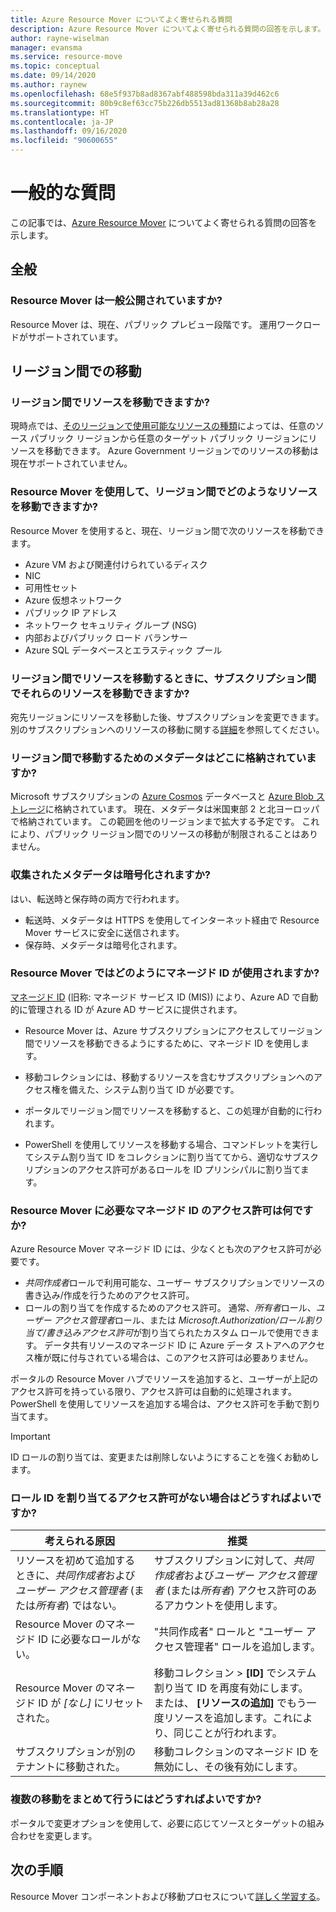 ```yaml
---
title: Azure Resource Mover についてよく寄せられる質問
description: Azure Resource Mover についてよく寄せられる質問の回答を示します。
author: rayne-wiselman
manager: evansma
ms.service: resource-move
ms.topic: conceptual
ms.date: 09/14/2020
ms.author: raynew
ms.openlocfilehash: 68e5f937b8ad8367abf488598bda311a39d462c6
ms.sourcegitcommit: 80b9c8ef63cc75b226db5513ad81368b8ab28a28
ms.translationtype: HT
ms.contentlocale: ja-JP
ms.lasthandoff: 09/16/2020
ms.locfileid: "90600655"
---
```

# <a name="common-questions"></a>一般的な質問

この記事では、[Azure Resource Mover](overview.md) についてよく寄せられる質問の回答を示します。

## <a name="general"></a>全般

### <a name="is-resource-mover-generally-available"></a>Resource Mover は一般公開されていますか?

Resource Mover は、現在、パブリック プレビュー段階です。 運用ワークロードがサポートされています。



## <a name="moving-across-regions"></a>リージョン間での移動

### <a name="can-i-move-resources-across-any-regions"></a>リージョン間でリソースを移動できますか?

現時点では、[そのリージョンで使用可能なリソースの種類](https://azure.microsoft.com/global-infrastructure/services/)によっては、任意のソース パブリック リージョンから任意のターゲット パブリック リージョンにリソースを移動できます。 Azure Government リージョンでのリソースの移動は現在サポートされていません。

### <a name="what-resources-can-i-move-across-regions-using-resource-mover"></a>Resource Mover を使用して、リージョン間でどのようなリソースを移動できますか?

Resource Mover を使用すると、現在、リージョン間で次のリソースを移動できます。

- Azure VM および関連付けられているディスク
- NIC
- 可用性セット 
- Azure 仮想ネットワーク 
- パブリック IP アドレス
- ネットワーク セキュリティ グループ (NSG)
- 内部およびパブリック ロード バランサー 
- Azure SQL データベースとエラスティック プール


### <a name="can-i-move-resources-across-subscriptions-when-i-move-them-across-regions"></a>リージョン間でリソースを移動するときに、サブスクリプション間でそれらのリソースを移動できますか?

宛先リージョンにリソースを移動した後、サブスクリプションを変更できます。 別のサブスクリプションへのリソースの移動に関する[詳細](../azure-resource-manager/management/move-resource-group-and-subscription.md)を参照してください。 

### <a name="where-is-the-metadata-for-moving-across-regions-stored"></a>リージョン間で移動するためのメタデータはどこに格納されていますか?

Microsoft サブスクリプションの [Azure Cosmos](../cosmos-db/database-encryption-at-rest.md) データベースと [Azure Blob ストレージ](../storage/common/storage-service-encryption.md)に格納されています。 現在、メタデータは米国東部 2 と北ヨーロッパで格納されています。 この範囲を他のリージョンまで拡大する予定です。 これにより、パブリック リージョン間でのリソースの移動が制限されることはありません。

### <a name="is-the-collected-metadata-encrypted"></a>収集されたメタデータは暗号化されますか?

はい、転送時と保存時の両方で行われます。
- 転送時、メタデータは HTTPS を使用してインターネット経由で Resource Mover サービスに安全に送信されます。
- 保存時、メタデータは暗号化されます。

### <a name="how-is-managed-identity-used-in-resource-mover"></a>Resource Mover ではどのようにマネージド ID が使用されますか?

[マネージド ID](../active-directory/managed-identities-azure-resources/overview.md) (旧称: マネージド サービス ID (MIS)) により、Azure AD で自動的に管理される ID が Azure AD サービスに提供されます。
- Resource Mover は、Azure サブスクリプションにアクセスしてリージョン間でリソースを移動できるようにするために、マネージド ID を使用します。
- 移動コレクションには、移動するリソースを含むサブスクリプションへのアクセス権を備えた、システム割り当て ID が必要です。

- ポータルでリージョン間でリソースを移動すると、この処理が自動的に行われます。
- PowerShell を使用してリソースを移動する場合、コマンドレットを実行してシステム割り当て ID をコレクションに割り当ててから、適切なサブスクリプションのアクセス許可があるロールを ID プリンシパルに割り当てます。 

### <a name="what-managed-identity-permissions-does-resource-mover-need"></a>Resource Mover に必要なマネージド ID のアクセス許可は何ですか?

Azure Resource Mover マネージド ID には、少なくとも次のアクセス許可が必要です。 

- *共同作成者*ロールで利用可能な、ユーザー サブスクリプションでリソースの書き込み/作成を行うためのアクセス許可。 
- ロールの割り当てを作成するためのアクセス許可。 通常、*所有者*ロール、*ユーザー アクセス管理者*ロール、または *Microsoft.Authorization/ロール割り当て/書き込みアクセス許可*が割り当てられたカスタム ロールで使用できます。 データ共有リソースのマネージド ID に Azure データ ストアへのアクセス権が既に付与されている場合は、このアクセス許可は必要ありません。 
 
ポータルの Resource Mover ハブでリソースを追加すると、ユーザーが上記のアクセス許可を持っている限り、アクセス許可は自動的に処理されます。 PowerShell を使用してリソースを追加する場合は、アクセス許可を手動で割り当てます。

> [!IMPORTANT]
> ID ロールの割り当ては、変更または削除しないようにすることを強くお勧めします。 

### <a name="what-should-i-do-if-i-dont-have-permissions-to-assign-role-identity"></a>ロール ID を割り当てるアクセス許可がない場合はどうすればよいですか?

**考えられる原因** | **推奨**
--- | ---
リソースを初めて追加するときに、*共同作成者*および*ユーザー アクセス管理者* (または*所有者*) ではない。 | サブスクリプションに対して、*共同作成者*および*ユーザー アクセス管理者* (または*所有者*) アクセス許可のあるアカウントを使用します。
Resource Mover のマネージド ID に必要なロールがない。 | "共同作成者" ロールと "ユーザー アクセス管理者" ロールを追加します。
Resource Mover のマネージド ID が *[なし]* にリセットされた。 | 移動コレクション > **[ID]** でシステム割り当て ID を再度有効にします。 または、 **[リソースの追加]** でもう一度リソースを追加します。これにより、同じことが行われます。  
サブスクリプションが別のテナントに移動された。 | 移動コレクションのマネージド ID を無効にし、その後有効にします。

### <a name="how-can-i-do-multiple-moves-together"></a>複数の移動をまとめて行うにはどうすればよいですか?

ポータルで変更オプションを使用して、必要に応じてソースとターゲットの組み合わせを変更します。

## <a name="next-steps"></a>次の手順

Resource Mover コンポーネントおよび移動プロセスについて[詳しく学習する](about-move-process.md)。
